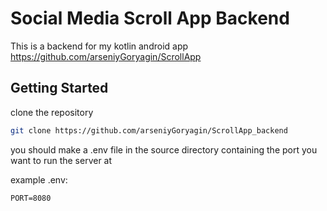# Social Media Scroll App Backend

This is a backend for my kotlin android app https://github.com/arseniyGoryagin/ScrollApp

## Getting Started

clone the repository


```bash
git clone https://github.com/arseniyGoryagin/ScrollApp_backend
```

you should make a .env file in the source directory containing the port you want to run the server at

example .env:

```.env
PORT=8080
```
